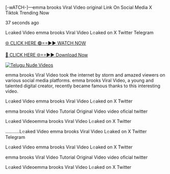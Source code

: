 [-wATCH-]—emma brooks Viral Video original Link On Social Media X Tiktok Trending Now



37 seconds ago

L𝚎aked Video emma brooks Viral Video L𝚎aked on X Twitter Telegram

[🌐 CLICK HERE 🟢==►► WATCH NOW](https://viral-xone.blogspot.com/2025/01/valovideo.html)

[🔴 CLICK HERE 🌐==►► Download Now](https://viral-xone.blogspot.com/2025/01/valovideo.html)

[![Telugu Nude Videos](https://i.imgur.com/dJHk4Zq.gif)](https://viral-xone.blogspot.com/2025/01/valovideo.html)

emma brooks Viral Video took the internet by storm and amazed viewers on various social media platforms. emma brooks Viral Video, a young and talented digital creator, recently became famous thanks to this interesting video.

L𝚎aked Video emma brooks Viral Video L𝚎aked on X Twitter

emma brooks Viral Video Tutorial Original Video video oficial twitter

L𝚎aked Videoemma brooks Viral Video L𝚎aked on X Twitter

...........L𝚎aked Video emma brooks Viral Video L𝚎aked on X Twitter Telegram

L𝚎aked Video emma brooks Viral Video L𝚎aked on X Twitter

emma brooks Viral Video Tutorial Original Video video oficial twitter

L𝚎aked Videoemma brooks Viral Video L𝚎aked on X Twitter